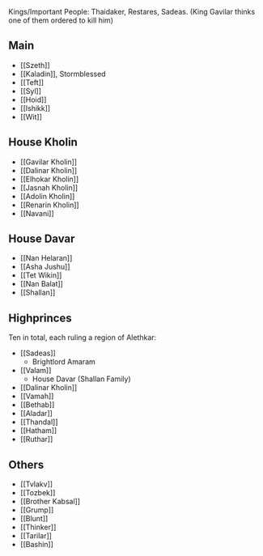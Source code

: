 Kings/Important People: Thaidaker, Restares, Sadeas. (King Gavilar thinks one of them ordered to kill him)

## Main
- [[Szeth]]
- [[Kaladin]], Stormblessed
- [[Teft]]
- [[Syl]]
- [[Hoid]]
- [[Ishikk]]
- [[Wit]]

## House Kholin
- [[Gavilar Kholin]]
- [[Dalinar Kholin]]
- [[Elhokar Kholin]]
- [[Jasnah Kholin]]
- [[Adolin Kholin]]
- [[Renarin Kholin]]
- [[Navani]]

## House Davar
- [[Nan Helaran]]
- [[Asha Jushu]]
- [[Tet Wikin]]
- [[Nan Balat]]
- [[Shallan]]

## Highprinces
Ten in total, each ruling a region of Alethkar:
-  [[Sadeas]]
	- Brightlord Amaram
- [[Valam]]
	- House Davar (Shallan Family)
- [[Dalinar Kholin]]
- [[Vamah]]
- [[Bethab]]
- [[Aladar]]
- [[Thandal]]
- [[Hatham]]
- [[Ruthar]]

## Others
- [[Tvlakv]]
- [[Tozbek]]
- [[Brother Kabsal]]
- [[Grump]]
- [[Blunt]]
- [[Thinker]]
- [[Tarilar]]
- [[Bashin]]